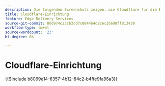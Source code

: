 ```yaml
---
description: Die folgenden Screenshots zeigen, wie Cloudflare für die Bereitstellung von Inhalten konfiguriert wird.  Grundlegende Einstellungen sind mit einem roten Kreis markiert.
title: Cloudflare-Einrichtung
feature: Edge Delivery Services
source-git-commit: 80d974c23cb3dd7c0844b4d2cec2b608ff813438
workflow-type: tm+mt
source-wordcount: '23'
ht-degree: 0%

---
```


# Cloudflare-Einrichtung

{{$include b8069e14-6357-4b12-84c2-b4ffe9fa96a3}}